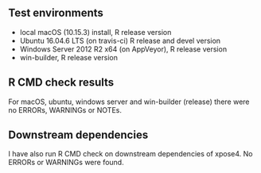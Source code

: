 ## Test environments
* local macOS (10.15.3) install, R release version
* Ubuntu 16.04.6 LTS (on travis-ci) R release and devel version
* Windows Server 2012 R2 x64 (on AppVeyor), R release version
* win-builder, R release version

## R CMD check results
For macOS, ubuntu, windows server and win-builder (release) there were no ERRORs, WARNINGs or NOTEs. 

## Downstream dependencies
I have also run R CMD check on downstream dependencies of xpose4. 
No ERRORs or WARNINGs were found.
